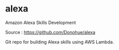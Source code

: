 # alexa
Amazon Alexa Skills Development 

Source : https://github.com/Donohue/alexa

Git repo for building Alexa skills using AWS Lambda.
